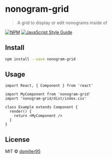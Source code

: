 # nonogram-grid

> A grid to display or edit nonograms inside of

[![NPM](https://img.shields.io/npm/v/nonogram-grid.svg)](https://www.npmjs.com/package/nonogram-grid) [![JavaScript Style Guide](https://img.shields.io/badge/code_style-standard-brightgreen.svg)](https://standardjs.com)

## Install

```bash
npm install --save nonogram-grid
```

## Usage

```tsx
import React, { Component } from 'react'

import MyComponent from 'nonogram-grid'
import 'nonogram-grid/dist/index.css'

class Example extends Component {
  render() {
    return <MyComponent />
  }
}
```

## License

MIT © [dsmiller95](https://github.com/dsmiller95)
